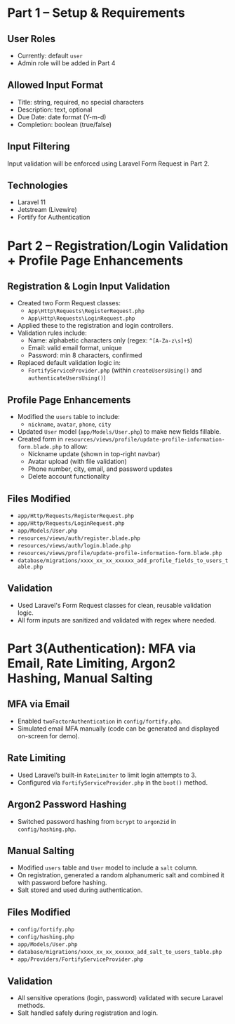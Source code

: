 # Part 1 – Setup & Requirements

## User Roles
- Currently: default `user`
- Admin role will be added in Part 4

## Allowed Input Format
- Title: string, required, no special characters
- Description: text, optional
- Due Date: date format (Y-m-d)
- Completion: boolean (true/false)

## Input Filtering
Input validation will be enforced using Laravel Form Request in Part 2.

## Technologies
- Laravel 11
- Jetstream (Livewire)
- Fortify for Authentication


# Part 2 – Registration/Login Validation + Profile Page Enhancements

## Registration & Login Input Validation
- Created two Form Request classes:
  - `App\Http\Requests\RegisterRequest.php`
  - `App\Http\Requests\LoginRequest.php`
- Applied these to the registration and login controllers.
- Validation rules include:
  - Name: alphabetic characters only (regex: `^[A-Za-z\s]+$`)
  - Email: valid email format, unique
  - Password: min 8 characters, confirmed
- Replaced default validation logic in:
  - `FortifyServiceProvider.php` (within `createUsersUsing()` and `authenticateUsersUsing()`)

## Profile Page Enhancements
- Modified the `users` table to include:
  - `nickname`, `avatar`, `phone`, `city`
- Updated `User` model (`app/Models/User.php`) to make new fields fillable.
- Created form in `resources/views/profile/update-profile-information-form.blade.php` to allow:
  - Nickname update (shown in top-right navbar)
  - Avatar upload (with file validation)
  - Phone number, city, email, and password updates
  - Delete account functionality

## Files Modified
- `app/Http/Requests/RegisterRequest.php`
- `app/Http/Requests/LoginRequest.php`
- `app/Models/User.php`
- `resources/views/auth/register.blade.php`
- `resources/views/auth/login.blade.php`
- `resources/views/profile/update-profile-information-form.blade.php`
- `database/migrations/xxxx_xx_xx_xxxxxx_add_profile_fields_to_users_table.php`

## Validation
- Used Laravel's Form Request classes for clean, reusable validation logic.
- All form inputs are sanitized and validated with regex where needed.


# Part 3(Authentication): MFA via Email, Rate Limiting, Argon2 Hashing, Manual Salting

## MFA via Email
- Enabled `twoFactorAuthentication` in `config/fortify.php`.
- Simulated email MFA manually (code can be generated and displayed on-screen for demo).

## Rate Limiting
- Used Laravel’s built-in `RateLimiter` to limit login attempts to 3.
- Configured via `FortifyServiceProvider.php` in the `boot()` method.

## Argon2 Password Hashing
- Switched password hashing from `bcrypt` to `argon2id` in `config/hashing.php`.

## Manual Salting
- Modified `users` table and `User` model to include a `salt` column.
- On registration, generated a random alphanumeric salt and combined it with password before hashing.
- Salt stored and used during authentication.

## Files Modified
- `config/fortify.php`
- `config/hashing.php`
- `app/Models/User.php`
- `database/migrations/xxxx_xx_xx_xxxxxx_add_salt_to_users_table.php`
- `app/Providers/FortifyServiceProvider.php`

## Validation
- All sensitive operations (login, password) validated with secure Laravel methods.
- Salt handled safely during registration and login.